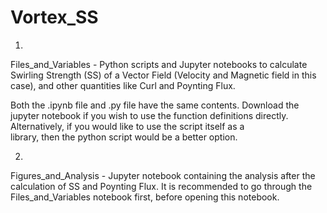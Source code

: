 # Vortex_SS
1)
  Files_and_Variables - Python scripts and Jupyter notebooks to calculate Swirling Strength (SS) of a Vector Field (Velocity and Magnetic field in this case), and other quantities like Curl and Poynting Flux.

  Both the .ipynb file and .py file have the same contents. Download the jupyter notebook if you wish to use the function definitions directly. Alternatively, if you would like to use the script itself as a       
  library, then the python script would be a better option.

2)
  Figures_and_Analysis - Jupyter notebook containing the analysis after the calculation of SS and Poynting Flux. It is recommended to go through the Files_and_Variables notebook first, before opening this notebook.
